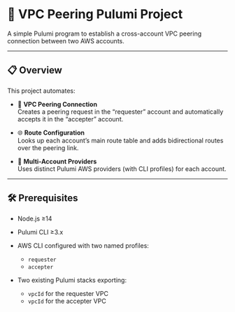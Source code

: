 # 🚀 VPC Peering Pulumi Project

A simple Pulumi program to establish a cross-account VPC peering connection between two AWS accounts.

---

## 📋 Overview

This project automates:

- 🔗 **VPC Peering Connection**  
  Creates a peering request in the “requester” account and automatically accepts it in the “accepter” account.

- 🌐 **Route Configuration**  
  Looks up each account’s main route table and adds bidirectional routes over the peering link.

- 🔧 **Multi-Account Providers**  
  Uses distinct Pulumi AWS providers (with CLI profiles) for each account.

---

## 🛠️ Prerequisites

- Node.js ≥14  
- Pulumi CLI ≥3.x  
- AWS CLI configured with two named profiles:
  - `requester`
  - `accepter`

- Two existing Pulumi stacks exporting:
  - `vpcId` for the requester VPC
  - `vpcId` for the accepter VPC


